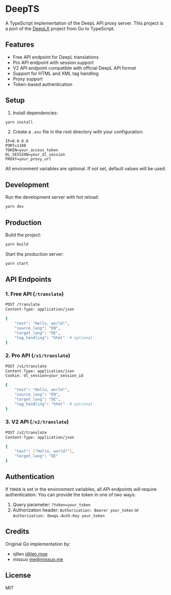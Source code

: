 # DeepTS

A TypeScript implementation of the DeepL API proxy server. This project is a port of the [DeepLX](https://github.com/OwO-Network/DeepLX) project from Go to TypeScript.

## Features

- Free API endpoint for DeepL translations
- Pro API endpoint with session support
- V2 API endpoint compatible with official DeepL API format
- Support for HTML and XML tag handling
- Proxy support
- Token-based authentication

## Setup

1. Install dependencies:
```bash
yarn install
```

2. Create a `.env` file in the root directory with your configuration:
```env
IP=0.0.0.0
PORT=1188
TOKEN=your_access_token
DL_SESSION=your_dl_session
PROXY=your_proxy_url
```

All environment variables are optional. If not set, default values will be used.

## Development

Run the development server with hot reload:
```bash
yarn dev
```

## Production

Build the project:
```bash
yarn build
```

Start the production server:
```bash
yarn start
```

## API Endpoints

### 1. Free API (`/translate`)
```bash
POST /translate
Content-Type: application/json

{
    "text": "Hello, world!",
    "source_lang": "EN",
    "target_lang": "DE",
    "tag_handling": "html"  # optional
}
```

### 2. Pro API (`/v1/translate`)
```bash
POST /v1/translate
Content-Type: application/json
Cookie: dl_session=your_session_id

{
    "text": "Hello, world!",
    "source_lang": "EN",
    "target_lang": "DE",
    "tag_handling": "html"  # optional
}
```

### 3. V2 API (`/v2/translate`)
```bash
POST /v2/translate
Content-Type: application/json

{
    "text": ["Hello, world!"],
    "target_lang": "DE"
}
```

## Authentication

If `TOKEN` is set in the environment variables, all API endpoints will require authentication. You can provide the token in one of two ways:

1. Query parameter: `?token=your_token`
2. Authorization header: `Authorization: Bearer your_token` or `Authorization: DeepL-Auth-Key your_token`

## Credits

Original Go implementation by:
- sjlleo <i@leo.moe>
- missuo <me@missuo.me>

## License

MIT 